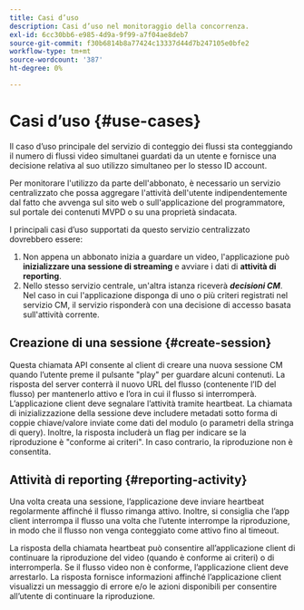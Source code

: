 ```yaml
---
title: Casi d’uso
description: Casi d’uso nel monitoraggio della concorrenza.
exl-id: 6cc30bb6-e985-4d9a-9f99-a7f04ae8deb7
source-git-commit: f30b6814b8a77424c13337d44d7b247105e0bfe2
workflow-type: tm+mt
source-wordcount: '387'
ht-degree: 0%

---
```


# Casi d’uso {#use-cases}

Il caso d’uso principale del servizio di conteggio dei flussi sta conteggiando il numero di flussi video simultanei guardati da un utente e fornisce una decisione relativa al suo utilizzo simultaneo per lo stesso ID account.

Per monitorare l&#39;utilizzo da parte dell&#39;abbonato, è necessario un servizio centralizzato che possa aggregare l&#39;attività dell&#39;utente indipendentemente dal fatto che avvenga sul sito web o sull&#39;applicazione del programmatore, sul portale dei contenuti MVPD o su una proprietà sindacata.

I principali casi d’uso supportati da questo servizio centralizzato dovrebbero essere:

1. Non appena un abbonato inizia a guardare un video, l&#39;applicazione può **inizializzare una sessione di streaming** e avviare i dati di **attività di reporting**.
1. Nello stesso servizio centrale, un&#39;altra istanza riceverà ***decisioni CM***. Nel caso in cui l&#39;applicazione disponga di uno o più criteri registrati nel servizio CM, il servizio risponderà con una decisione di accesso basata sull&#39;attività corrente.


## Creazione di una sessione {#create-session}

Questa chiamata API consente al client di creare una nuova sessione CM quando l’utente preme il pulsante &quot;play&quot; per guardare alcuni contenuti. La risposta del server conterrà il nuovo URL del flusso (contenente l’ID del flusso) per mantenerlo attivo e l’ora in cui il flusso si interromperà. L’applicazione client deve segnalare l’attività tramite heartbeat. La chiamata di inizializzazione della sessione deve includere metadati sotto forma di coppie chiave/valore inviate come dati del modulo (o parametri della stringa di query). Inoltre, la risposta includerà un flag per indicare se la riproduzione è &quot;conforme ai criteri&quot;. In caso contrario, la riproduzione non è consentita.

## Attività di reporting {#reporting-activity}

Una volta creata una sessione, l’applicazione deve inviare heartbeat regolarmente affinché il flusso rimanga attivo. Inoltre, si consiglia che l’app client interrompa il flusso una volta che l’utente interrompe la riproduzione, in modo che il flusso non venga conteggiato come attivo fino al timeout.

La risposta della chiamata heartbeat può consentire all’applicazione client di continuare la riproduzione del video (quando è conforme ai criteri) o di interromperla. Se il flusso video non è conforme, l’applicazione client deve arrestarlo. La risposta fornisce informazioni affinché l’applicazione client visualizzi un messaggio di errore e/o le azioni disponibili per consentire all’utente di continuare la riproduzione.
